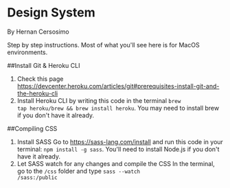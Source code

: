 # Design System
By Hernan Cersosimo

Step by step instructions. Most of what you'll see here is for MacOS environments.

##Install Git & Heroku CLI
1. Check this page https://devcenter.heroku.com/articles/git#prerequisites-install-git-and-the-heroku-cli
2. Install Heroku CLI by writing this code in the terminal <code>brew tap heroku/brew && brew install heroku</code>. You may need to install brew if you don't have it already. 




##Compiling CSS
1. Install SASS
Go to https://sass-lang.com/install and run this code in your terminal: <code>npm install -g sass</code>. You'll need to install Node.js if you don't have it already.
2. Let SASS watch for any changes and compile the CSS
In the terminal, go to the <code>/css</code> folder and type <code>sass --watch /sass:/public</code>
